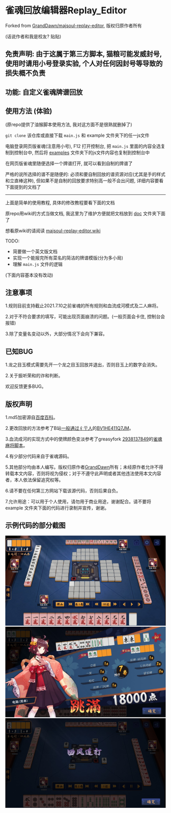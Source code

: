 # 雀魂回放编辑器Replay_Editor

Forked from [GrandDawn/majsoul-replay-editor](https://github.com/GrandDawn/majsoul-replay-editor), 版权归原作者所有

(话说作者和我是校友? 贴贴)

## 免责声明: 由于这属于第三方脚本, 猫粮可能发威封号, 使用时请用小号登录实验, 个人对任何因封号等导致的损失概不负责

## 功能: 自定义雀魂牌谱回放

## 使用方法 (体验)

(原repo提供了油猴脚本使用方法, 我对这方面不是很熟就删掉了)

`git clone` 该仓库或直接下载 `main.js` 和 example 文件夹下的任一js文件

电脑登录网页版雀魂(注意用小号), F12 打开控制台, 把 `main.js` 里面的内容全选复制到控制台中,
然后将 [examples](examples) 文件夹下的js文件内容也复制到控制台中

在网页版雀魂里随便选择一个牌谱打开, 就可以看到自制的牌谱了

严格的说所选择的谱不是随便的: 必须和要自制回放的谱资源对应(尤其是手的样式和立直棒这种), 但如果不是自制的回放要求特别高一般不会出问题, 详细内容要看下面提到的文档了

---

上面是简单的使用教程, 具体的修改教程要看下面的文档

原repo用wiki的方式当做文档, 我这里为了维护方便就把文档放到 [doc](doc) 文件夹下面了

想看原wiki的请阅读 [majsoul-replay-editor.wiki](https://github.com/GrandDawn/majsoul-replay-editor/wiki)

TODO:
- 简要做一个英文版文档
- 实现一个能报完所有菜名的简洁的牌谱模版(分为多小局)
- 理解 `main.js` 文件的逻辑

(下面内容基本没有改动)

## 注意事项

1.规则目前支持截止2021.7.10之前雀魂的所有规则和血流成河模式及二人麻将。

2.对于不符合要求的填写，可能出现页面崩溃的问题。(一般页面会卡住, 控制台会报错)

3.除了变量名变动以外，大部分情况下会向下兼容。

## 已知BUG

1.龙之目玉模式需要先开一个龙之目玉回放并退出，否则目玉上的数字会消失。

2.关于振听荣和的诈和判断。

欢迎反馈更多BUG。

## 版权声明

1.md5加密源自[百度百科](https://baike.baidu.com/item/MD5)。

2.更改回放的方法参考了B站[一般通过彳亍人](https://space.bilibili.com/23019265)的[BV1HE411Q7JM](https://www.bilibili.com/video/BV1HE411Q7JM)。

3.血流成河的实现方式中的使牌颜色变淡参考了greasyfork [2938137849](https://greasyfork.org/zh-CN/users/749724-2938137849)的[雀魂麻将脚本](https://greasyfork.org/zh-CN/scripts/423689-%E9%9B%80%E9%AD%82%E9%BA%BB%E5%B0%86%E8%84%9A%E6%9C%AC)。

4.有少部分代码来自于雀魂源码。

5.其他部分均由本人编写。版权归原作者[GrandDawn](https://github.com/GrandDawn)所有；未经原作者允许不得转载本文内容，否则将视为侵权；对于不遵守此声明或者其他违法使用本文内容者，本人依法保留追究权等。

6.请不要在任何第三方网站下载该源代码，否则后果自负。

7.允许用途：可以用于个人使用，请勿用于商业用途，谢谢配合。请不要将 example 文件夹下面的代码进行录制并宣传，谢谢。

## 示例代码的部分截图

![](./preview1.JPG)
![](./preview2.JPG)
![](./preview3.JPG)
